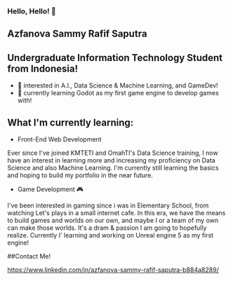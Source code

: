 ### Hello, Hello! 👋
## Azfanova Sammy Rafif Saputra
## Undergraduate Information Technology Student from Indonesia!

- 👀 interested in A.I., Data Science & Machine Learning, and GameDev!
- 🌱 currently learning Godot as my first game engine to develop games with!

## What I'm currently learning:
- Front-End Web Development

Ever since I've joined KMTETI and OmahTI's Data Science training, I now have an interest in learning more and increasing my proficiency on Data Science and also Machine Learning. I'm currently still learning the basics and hoping to build my portfolio in the near future.
  
- Game Development 🎮

I've been interested in gaming since i was in Elementary School, from watching Let's plays in a small internet cafe. In this era, we have the means to build games and worlds on our own, and maybe I or a team of my own can make those worlds. It's a dram & passion I am going to hopefully realize. Currently I' learning and working on Unreal engine 5 as my first engine!

##Contact Me!

https://www.linkedin.com/in/azfanova-sammy-rafif-saputra-b884a8289/ 
<!--
**Anodeluxe/anodeluxe** is a ✨ _special_ ✨ repository because its `README.md` (this file) appears on your GitHub profile.

Here are some ideas to get you started:

- 🔭 I’m currently working on ...
- 🌱 I’m currently learning ...
- 👯 I’m looking to collaborate on ...
- 🤔 I’m looking for help with ...
- 💬 Ask me about ...
- 📫 How to reach me: ...
- 😄 Pronouns: ...
- ⚡ Fun fact: ...
-->
